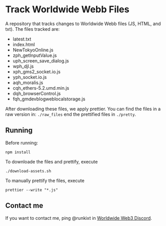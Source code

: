 # Track Worldwide Webb Files
A repository that tracks changes to Worldwide Webb files (JS, HTML, and txt).
The files tracked are:
- latest.txt
- index.html
- NewTokyoOnline.js
- zph_getInputValue.js
- uph_screen_save_dialog.js
- wph_djl.js
- xph_gms2_socket.io.js
- yph_socket.io.js
- aqh_moralis.js
- cqh_ethers-5.2.umd.min.js
- dqh_browserControl.js
- fqh_gmdevblogweblocalstorage.js

After downloading these files, we apply prettier.
You can find the files in a raw version in: `./raw_files` end the prettified files in `./pretty`.

## Running 

Before running:
```
npm install
```


To downloade the files and prettify, execute
```
./download-assets.sh
```


To manually prettify the files, execute
```
prettier --write "*.js"
```

## Contact me
If you want to contact me, ping @runkixt in [Worldwide Web3 Discord](https://discord.gg/E264HbzabD).
